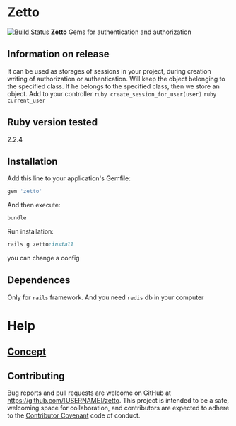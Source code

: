 # Zetto
[![Build Status](https://travis-ci.org/Rattt/zetto.svg?branch=develop)](https://travis-ci.org/Rattt/zetto) 
**Zetto** Gems for authentication and authorization

## Information on release

It can be used as storages of sessions in your project, during creation writing of authorization or authentication.
Will keep the object belonging to the specified class.
If he belongs to the specified class, then we store an object.
Add to your controller
```ruby create_session_for_user(user)```
```ruby current_user```

## Ruby version tested

2.2.4

## Installation

Add this line to your application's Gemfile:

```ruby
gem 'zetto'
```
And then execute:

```ruby
bundle
```

Run installation:

```ruby
rails g zetto:install
```
you can change a config

## Dependences

Only for `rails` framework. And you need `redis` db in your computer

# Help

## [Concept](https://docs.google.com/document/d/1AGOqfECm_qLhpbPl75ssxHTLbZMRpd2-pYLfbDH67No)

## Contributing

Bug reports and pull requests are welcome on GitHub at https://github.com/[USERNAME]/zetto. This project is intended to be a safe,
welcoming space for collaboration, and contributors are expected to adhere to the [Contributor Covenant](http://contributor-covenant.org) code of conduct.

